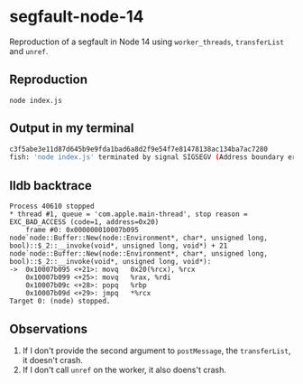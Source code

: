 # segfault-node-14
Reproduction of a segfault in Node 14 using `worker_threads`, `transferList` and `unref`.

## Reproduction
```
node index.js
```

## Output in my terminal
```bash
c3f5abe3e11d87d645b9e9fda1bad6a8d2f9e54f7e81478138ac134ba7ac7280
fish: 'node index.js' terminated by signal SIGSEGV (Address boundary error)
```

## lldb backtrace
```
Process 40610 stopped
* thread #1, queue = 'com.apple.main-thread', stop reason = EXC_BAD_ACCESS (code=1, address=0x20)
    frame #0: 0x000000010007b095 node`node::Buffer::New(node::Environment*, char*, unsigned long, bool)::$_2::__invoke(void*, unsigned long, void*) + 21
node`node::Buffer::New(node::Environment*, char*, unsigned long, bool)::$_2::__invoke(void*, unsigned long, void*):
->  0x10007b095 <+21>: movq   0x20(%rcx), %rcx
    0x10007b099 <+25>: movq   %rax, %rdi
    0x10007b09c <+28>: popq   %rbp
    0x10007b09d <+29>: jmpq   *%rcx
Target 0: (node) stopped.
```

## Observations
1. If I don't provide the second argument to `postMessage`, the `transferList`, it doesn't crash.
2. If I don't call `unref` on the worker, it also doens't crash.
